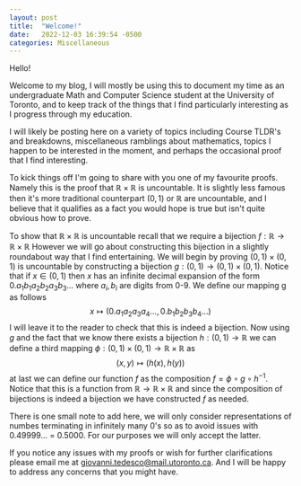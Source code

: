 ```yaml
---
layout: post
title:  "Welcome!"
date:   2022-12-03 16:39:54 -0500
categories: Miscellaneous
---
```

Hello!

Welcome to my blog, I will mostly be using this to document my time as an undergraduate Math and Computer Science student at the University of Toronto, and to keep track of the things that I find particularly interesting as I progress through my education. 

I will likely be posting here on a variety of topics including Course TLDR's and breakdowns, miscellaneous ramblings about mathematics, topics I happen to be interested in the moment, and perhaps the occasional proof that I find interesting.

To kick things off I'm going to share with you one of my favourite proofs. Namely this is the proof that $\mathbb{R} \times \mathbb{R}$ is uncountable. It is slightly less famous then it's more traditional counterpart $(0,1)$ or $\mathbb{R}$ are uncountable, and I believe that it qualifies as a fact you would hope is true but isn't quite obvious how to prove.

To show that $\mathbb{R} \times \mathbb{R}$ is uncountable recall that we require a bijection $f: \mathbb{R}\to \mathbb{R} \times \mathbb{R}$ However we will go about constructing this bijection in a slightly roundabout way that I find entertaining. We will begin by proving $(0,1) \times (0,1)$ is uncountable by constructing a bijection $g: (0, 1) \to (0, 1) \times (0, 1)$. Notice that if $x \in (0, 1)$ then $x$ has an infinite decimal expansion of the form $0.a_1b_1a_2b_2a_3b_3\ldots$ where $a_i, b_i$ are digits from 0-9. We define our mapping g as follows
$$
x \mapsto (0.a_1a_2a_3a_4\ldots, 0.b_1b_2b_3b_4\ldots)
$$
I will leave it to the reader to check that this is indeed a bijection. Now using $g$ and the fact that we know there exists a bijection $h: (0, 1) \to \mathbb{R}$ we can define a third mapping $\phi: (0, 1) \times (0, 1) \to \mathbb{R} \times \mathbb{R}$ as
$$
(x, y) \mapsto (h(x), h(y))
$$
at last we can define our function $f$ as the composition $f = \phi \circ g \circ h^{-1}$. Notice that this is a function from $\mathbb{R} \to \mathbb{R} \times \mathbb{R}$ and since the composition of bijections is indeed a bijection we have constructed $f$ as needed. 

There is one small note to add here, we will only consider representations of numbes terminating in infinitely many 0's so as to avoid issues with 0.49999... = 0.5000. For our purposes we will only accept the latter. 


If you notice any issues with my proofs or wish for further clarifications please email me at giovanni.tedesco@mail.utoronto.ca. And I will be happy to address any concerns that you might have.


